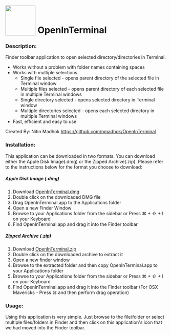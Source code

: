 <img src="https://raw.github.com/nmadhok/OpenInTerminal/master/.images/Icon.png" height="94px" width="94px" valign="bottom"/> OpenInTerminal
==============

### Description:
Finder toolbar application to open selected directory/directories in Terminal.
 * Works without a problem with folder names containing spaces
 * Works with multiple selections
   * Single file selected - opens parent directory of the selected file in Terminal window
   * Multiple files selected - opens parent directory of each selected file in multiple Terminal windows
   * Single directory selected - opens selected directory in Terminal window
   * Multiple directories selected - opens each selected directory in multiple Terminal windows
 * Fast, efficient and easy to use

Created By: Nitin Madhok
https://github.com/nmadhok/OpenInTerminal

### Installation: 
This application can be downloaded in two formats. You can download either the Apple Disk Image(.dmg) or the Zipped Archive(.zip). Please refer to the instructions below for the format you choose to download:

##### Apple Disk Image (.dmg)
 1. Download [OpenInTerminal.dmg](http://)
 2. Double click on the downloaded DMG file
 3. Drag OpenInTerminal.app to the Applications folder
 4. Open a new Finder Window
 5. Browse to your Applications folder from the sidebar or Press ⌘ + ⇧ + I on your Keyboard
 6. Find OpenInTerminal.app and drag it into the Finder toolbar

##### Zipped Archive (.zip)
 1. Download [OpenInTerminal.zip](http://)
 2. Double click on the downloaded archive to extract it
 3. Open a new finder window 
 4. Browse to the extracted folder and then copy OpenInTerminal.app to your Applications folder
 5. Browse to your Applications folder from the sidebar or Press ⌘ + ⇧ + I on your Keyboard
 6. Find OpenInTerminal.app and drag it into the Finder toolbar (For OSX Mavericks - Press ⌘ and then perform drag operation)

### Usage:
Using this application is very simple. Just browse to the file/folder or select multiple files/folders in Finder and then click on this application's icon that we had moved into the Finder toolbar. 
